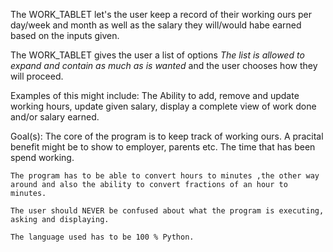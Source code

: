 The WORK_TABLET let's the user keep a record of their working ours per day/week and month as well as the salary they will/would habe earned based on the inputs given.

The WORK_TABLET gives the user a list of options *The list is allowed to expand and contain as much as is wanted* and the user chooses how they will proceed.

Examples of this might include: The Ability to add, remove and update working hours, update given salary, display a complete view of work done and/or salary earned.

Goal(s): 
    The core of the program is to keep track of working ours. A pracital benefit might be to show to employer, parents etc. The time that has been spend working.

    The program has to be able to convert hours to minutes ,the other way around and also the ability to convert fractions of an hour to minutes.

    The user should NEVER be confused about what the program is executing, asking and displaying.

    The language used has to be 100 % Python.



